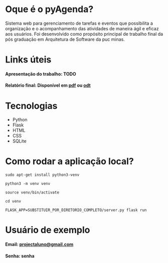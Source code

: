 # Oque é o pyAgenda?
Sistema web para gerenciamento de tarefas e eventos que possibilita a organização e o acompanhamento das atividades de maneira ágil e eficaz aos usuários.
Foi desenvolvido como propósito principal de trabalho final da pós graduação em Arquitetura de Software da puc minas.

# Links úteis
#### Apresentação do trabalho: TODO
#### Relatório final: Disponível em [pdf](relatorio-luiz-felipe-basile-ribeiro-filho.pdf) ou [odt](relatorio-luiz-felipe.odt)

# Tecnologias
- Python
- Flask
- HTML
- CSS
- SQLite

# Como rodar a aplicação local?

```
sudo apt-get install python3-venv
```
```
python3 -m venv venv
```
```
source venv/bin/activate
```
```
cd venv
```
```
FLASK_APP=SUBSTITUIR_POR_DIRETORIO_COMPLETO/server.py flask run
```

# Usuário de exemplo

#### Email: projectaluno@gmail.com
#### Senha: senha
